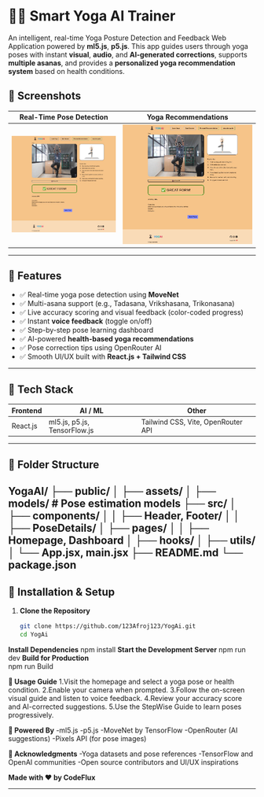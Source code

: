 # 🧘‍♀️ Smart Yoga AI Trainer

An intelligent, real-time Yoga Posture Detection and Feedback Web Application powered by **ml5.js**, **p5.js**. This app guides users through yoga poses with instant **visual**, **audio**, and **AI-generated corrections**, supports **multiple asanas**, and provides a **personalized yoga recommendation system** based on health conditions.



## 📸 Screenshots

| Real-Time Pose Detection | Yoga Recommendations |
|--------------------------|-----------------------|
| ![pose-detection](./public/assets/screenshots/pose.jpg) | ![recommendations](./public/assets/screenshots/pose.jpg) | ![recommendations](./public/assets/screenshots/recommendation.jpg) |

---

## 🚀 Features

- ✅ Real-time yoga pose detection using **MoveNet**
- ✅ Multi-asana support (e.g., Tadasana, Vrikshasana, Trikonasana)
- ✅ Live accuracy scoring and visual feedback (color-coded progress)
- ✅ Instant **voice feedback** (toggle on/off)
- ✅ Step-by-step pose learning dashboard
- ✅ AI-powered **health-based yoga recommendations**
- ✅ Pose correction tips using OpenRouter AI
- ✅ Smooth UI/UX built with **React.js + Tailwind CSS**

---

## 🧠 Tech Stack

| Frontend | AI / ML | Other |
|----------|---------|-------|
| React.js | ml5.js, p5.js, TensorFlow.js | Tailwind CSS, Vite, OpenRouter API |

---

## 📁 Folder Structure
YogaAI/
├── public/
│ ├── assets/
│ ├── models/ # Pose estimation models
├── src/
│ ├── components/
│ │ ├── Header, Footer/
│ │ ├── PoseDetails/
│ ├── pages/
│ │ ├── Homepage, Dashboard
│ ├── hooks/
│ ├── utils/
│ └── App.jsx, main.jsx
├── README.md
└── package.json
---

## 🧩 Installation & Setup

1. **Clone the Repository**
   ```bash
   git clone https://github.com/123Afroj123/YogAi.git
   cd YogAi

**Install Dependencies**
   npm install
**Start the Development Server**
   npm run dev
**Build for Production**   
   npm run Build

**🧪 Usage Guide**
1.Visit the homepage and select a yoga pose or health condition.
2.Enable your camera when prompted.
3.Follow the on-screen visual guide and listen to voice feedback.
4.Review your accuracy score and AI-corrected suggestions.
5.Use the StepWise Guide to learn poses progressively.

**🤖 Powered By**
-ml5.js
-p5.js
-MoveNet by TensorFlow
-OpenRouter (AI suggestions)
-Pixels API (for pose images)

**🙏 Acknowledgments**
-Yoga datasets and pose references
-TensorFlow and OpenAI communities
-Open source contributors and UI/UX inspirations

**Made with ❤️ by CodeFlux**

---
